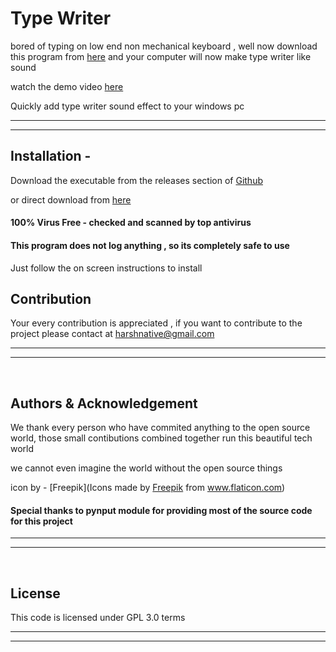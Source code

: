 # Type Writer

bored of typing on low end non mechanical keyboard , well now download this program from [here]() and your computer will now make type writer like sound

watch the demo video [here]()

Quickly add type writer sound effect to your windows pc

***
***


## Installation -

Download the executable from the releases section of [Github](https://github.com/harshnative/JARVIS/releases)

or direct download from [here]()

#### 100% Virus Free - checked and scanned by top antivirus
#### This program does not log anything , so its completely safe to use

Just follow the on screen instructions to install


## Contribution
Your every contribution is appreciated , if you want to contribute to the project please contact at harshnative@gmail.com

***
***

&nbsp;
## Authors & Acknowledgement
We thank every person who have commited anything to the open source world, those small contibutions combined together run this beautiful tech world

we cannot even imagine the world without the open source things

icon by - [Freepik](Icons made by <a href="https://www.flaticon.com/authors/freepik" title="Freepik">Freepik</a> from <a href="https://www.flaticon.com/" title="Flaticon"> www.flaticon.com</a>)


#### Special thanks to pynput module for providing most of the source code for this project

***
***

&nbsp;
## License
This code is licensed under GPL 3.0 terms 

***
***